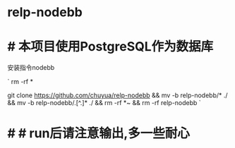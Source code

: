 #  relp-nodebb

# # 本项目使用PostgreSQL作为数据库

安装指令nodebb

`
rm -rf *

git clone https://github.com/chuyua/relp-nodebb && mv -b relp-nodebb/* ./ && mv -b relp-nodebb/.[^.]* ./ && rm -rf *~ && rm -rf relp-nodebb
`

# # # run后请注意输出,多一些耐心
